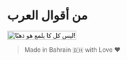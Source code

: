 # من أقوال العرب

<img src="https://i.ibb.co/2vJK5jM/Photo-Real-a-magical-ancient-scroll-in-a-dark-temple-streak-of-3.jpg" style="with: 100%; width: fit-content; block-size: fit-content;" alt="ليس كل كا يلمع هو ذهبًا!" />

> Made in Bahrain 🇧🇭 with Love ❤️
